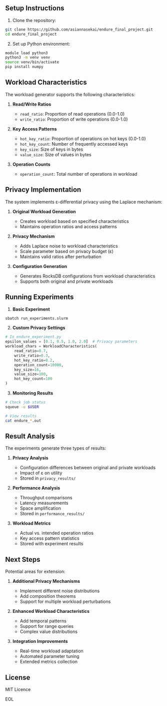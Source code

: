 
## Setup Instructions

1. Clone the repository:
```bash
git clone https://github.com/asiannasekai/endure_final_project.git
cd endure_final_project
```

2. Set up Python environment:
```bash
module load python3
python3 -m venv venv
source venv/bin/activate
pip install numpy
```

## Workload Characteristics

The workload generator supports the following characteristics:

1. **Read/Write Ratios**
   - `read_ratio`: Proportion of read operations (0.0-1.0)
   - `write_ratio`: Proportion of write operations (0.0-1.0)

2. **Key Access Patterns**
   - `hot_key_ratio`: Proportion of operations on hot keys (0.0-1.0)
   - `hot_key_count`: Number of frequently accessed keys
   - `key_size`: Size of keys in bytes
   - `value_size`: Size of values in bytes

3. **Operation Counts**
   - `operation_count`: Total number of operations in workload

## Privacy Implementation

The system implements ε-differential privacy using the Laplace mechanism:

1. **Original Workload Generation**
   - Creates workload based on specified characteristics
   - Maintains operation ratios and access patterns

2. **Privacy Mechanism**
   - Adds Laplace noise to workload characteristics
   - Scale parameter based on privacy budget (ε)
   - Maintains valid ratios after perturbation

3. **Configuration Generation**
   - Generates RocksDB configurations from workload characteristics
   - Supports both original and private workloads

## Running Experiments

1. **Basic Experiment**
```bash
sbatch run_experiments.slurm
```

2. **Custom Privacy Settings**
```python
# In endure_experiment.py
epsilon_values = [0.1, 0.5, 1.0, 2.0]  # Privacy parameters
workload_chars = WorkloadCharacteristics(
    read_ratio=0.7,
    write_ratio=0.3,
    hot_key_ratio=0.2,
    operation_count=10000,
    key_size=16,
    value_size=100,
    hot_key_count=100
)
```

3. **Monitoring Results**
```bash
# Check job status
squeue -u $USER

# View results
cat endure_*.out
```

## Result Analysis

The experiments generate three types of results:

1. **Privacy Analysis**
   - Configuration differences between original and private workloads
   - Impact of ε on utility
   - Stored in `privacy_results/`

2. **Performance Analysis**
   - Throughput comparisons
   - Latency measurements
   - Space amplification
   - Stored in `performance_results/`

3. **Workload Metrics**
   - Actual vs. intended operation ratios
   - Key access pattern statistics
   - Stored with experiment results

## Next Steps

Potential areas for extension:

1. **Additional Privacy Mechanisms**
   - Implement different noise distributions
   - Add composition theorems
   - Support for multiple workload perturbations

2. **Enhanced Workload Characteristics**
   - Add temporal patterns
   - Support for range queries
   - Complex value distributions

3. **Integration Improvements**
   - Real-time workload adaptation
   - Automated parameter tuning
   - Extended metrics collection



## License

MIT Licence

EOL
